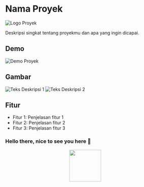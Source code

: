# Nama Proyek

![Logo Proyek](link_ke_logo)

Deskripsi singkat tentang proyekmu dan apa yang ingin dicapai.

## Demo

![Demo Proyek](link_ke_gif_atau_video)

## Gambar

![Teks Deskripsi 1](link_ke_gambar_1)
![Teks Deskripsi 2](link_ke_gambar_2)

## Fitur

- Fitur 1: Penjelasan fitur 1
- Fitur 2: Penjelasan fitur 2
- Fitur 3: Penjelasan fitur 3


### Hello there, nice to see you here 👋
<div id="header" align="center">
  <img src="https://media.giphy.com/media/M9gbBd9nbDrOTu1Mqx/giphy.gif" width="100"/>
</div>
